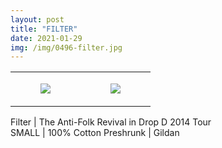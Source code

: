 ```yaml
---
layout: post
title: "FILTER"
date: 2021-01-29
img: /img/0496-filter.jpg
---
```




<table style="width:100%;"><tr><td style="vertical-align:top;">
      <figure class="tmblr-full" data-orig-height="2048" data-orig-width="1365" data-orig-src="https://concertshirts.netlify.app/shirts/0496/0496-01.jpg"><img src="https://64.media.tumblr.com/92918bc8a7cdb0e9b71cbd61e9110be1/e4661fc9f8915140-f1/s540x810/bd1994b0c5c54da450c108f12bc837af27bab3f2.jpg" data-orig-height="2048" data-orig-width="1365" data-orig-src="https://concertshirts.netlify.app/shirts/0496/0496-01.jpg"/></figure></td>
    <td style="vertical-align:top;">
      <figure class="tmblr-full" data-orig-height="2048" data-orig-width="1365" data-orig-src="https://concertshirts.netlify.app/shirts/0496/0496-02.jpg"><img src="https://64.media.tumblr.com/37f776d8d09484ce5e48174eaa84300b/e4661fc9f8915140-ad/s540x810/0c14f2f0506f0a6492a8b740dd2d7a6cf9b3a9ed.jpg" data-orig-height="2048" data-orig-width="1365" data-orig-src="https://concertshirts.netlify.app/shirts/0496/0496-02.jpg"/></figure></td>
  </tr></table><p>
  Filter | The Anti-Folk Revival in Drop D 2014 Tour<br/>SMALL | 100% Cotton Preshrunk | Gildan
</p>
